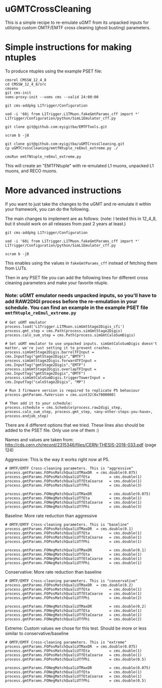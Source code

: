 # uGMTCrossCleaning

This is a simple recipe to re-emulate uGMT from its unpacked inputs for utilizing custom OMTF/EMTF cross cleaning (ghost busting) parameters.

# Simple instructions for making ntuples

To produce ntuples using the example PSET file:

```
cmsrel CMSSW_12_4_8
cd CMSSW_12_4_8/src
cmsenv
git cms-init
voms-proxy-init --voms cms --valid 24:00:00

git cms-addpkg L1Trigger/Configuration

sed -i '60i from L1Trigger.L1TMuon.fakeGmtParams_cff import *' L1Trigger/Configuration/python/SimL1Emulator_cff.py

git clone git@github.com:eyigitba/EMTFTools.git

scram b -j8

git clone git@github.com:eyigitba/uGMTCrossCleaning.git
cp uGMTCrossCleaning/emtfNtuple_reEmul_extreme.py ./

cmsRun emtfNtuple_reEmul_extreme.py

```

This will create an "EMTFNtuple" with re-emulated L1 muons, unpacked L1 muons, and RECO muons.


# More advanced instructions

If you want to just take the changes to the uGMT and re-emulate it within your framework, you can do the following.

The main changes to implement are as follows:
(note: I tested this in 12_4_8, but it should work on all releases from past 2 years at least.)

```
git cms-addpkg L1Trigger/Configuration

sed -i '60i from L1Trigger.L1TMuon.fakeGmtParams_cff import *' L1Trigger/Configuration/python/SimL1Emulator_cff.py

scram b -j8

```


This enables using the values in `fakeGmtParams_cff` instead of fetching them from LUTs.

Then in any PSET file you can add the following lines for different cross cleaning parameters and make your favorite ntuple.

### Note: uGMT emulator needs unpacked inputs, so you'll have to add RAW2DIGI process before the re-emulation in your schedule. You can find an example in the example PSET file `emtfNtuple_reEmul_extreme.py`


```
# Get uGMT emulator
process.load('L1Trigger.L1TMuon.simGmtStage2Digis_cfi')
process.gmt_step = cms.Path(process.simGmtStage2Digis)
process.calo_sum_step = cms.Path(process.simGmtCaloSumDigis)

# Set uGMT emulator to use unpacked inputs. simGmtCaloSumDigis doesn't matter, we're just setting it to prevent crashes.
process.simGmtStage2Digis.barrelTFInput = cms.InputTag("gmtStage2Digis","BMTF")
process.simGmtStage2Digis.forwardTFInput = cms.InputTag("gmtStage2Digis","EMTF")
process.simGmtStage2Digis.overlapTFInput = cms.InputTag("gmtStage2Digis","OMTF")
process.simGmtCaloSumDigis.triggerTowerInput = cms.InputTag("caloStage2Digis", "MP")

# Run 3 firmware version is required to replicate P5 behaviour
process.gmtParams.fwVersion = cms.uint32(0x7000000)

# Then add it to your schedule:
process.schedule = cms.Schedule(process.raw2digi_step, process.calo_sum_step, process.gmt_step, <any-other-steps-you-have>, process.endjob_step)
```

There are 4 different options that we tried. These lines also should be added to the PSET file. Only use one of them :)

Names and values are taken from: http://cds.cern.ch/record/2315346/files/CERN-THESIS-2018-033.pdf (page 124)

Aggressive: This is the way it works right now at P5. 
```
# OMTF/EMTF Cross-cleaning parameters. This is "aggressive"
process.gmtParams.FOPosMatchQualLUTMaxDR  = cms.double(0.075)
process.gmtParams.FOPosMatchQualLUTfEta         = cms.double(1)
process.gmtParams.FOPosMatchQualLUTfEtaCoarse   = cms.double(1)
process.gmtParams.FOPosMatchQualLUTfPhi         = cms.double(3)

process.gmtParams.FONegMatchQualLUTMaxDR        = cms.double(0.075)
process.gmtParams.FONegMatchQualLUTfEta         = cms.double(1)
process.gmtParams.FONegMatchQualLUTfEtaCoarse   = cms.double(1)
process.gmtParams.FONegMatchQualLUTfPhi         = cms.double(3)
```

Baseline: More rate reduction than aggressive
```
# OMTF/EMTF Cross-cleaning parameters. This is "baseline"
process.gmtParams.FOPosMatchQualLUTMaxDR  = cms.double(0.1)
process.gmtParams.FOPosMatchQualLUTfEta         = cms.double(1)
process.gmtParams.FOPosMatchQualLUTfEtaCoarse   = cms.double(1)
process.gmtParams.FOPosMatchQualLUTfPhi         = cms.double(1)

process.gmtParams.FONegMatchQualLUTMaxDR        = cms.double(0.1)
process.gmtParams.FONegMatchQualLUTfEta         = cms.double(1)
process.gmtParams.FONegMatchQualLUTfEtaCoarse   = cms.double(1)
process.gmtParams.FONegMatchQualLUTfPhi         = cms.double(1)
```

Conservative: More rate reduction than baseline
```
# OMTF/EMTF Cross-cleaning parameters. This is "conservative"
process.gmtParams.FOPosMatchQualLUTMaxDR  = cms.double(0.2)
process.gmtParams.FOPosMatchQualLUTfEta         = cms.double(1)
process.gmtParams.FOPosMatchQualLUTfEtaCoarse   = cms.double(1)
process.gmtParams.FOPosMatchQualLUTfPhi         = cms.double(2)

process.gmtParams.FONegMatchQualLUTMaxDR        = cms.double(0.2)
process.gmtParams.FONegMatchQualLUTfEta         = cms.double(1)
process.gmtParams.FONegMatchQualLUTfEtaCoarse   = cms.double(1)
process.gmtParams.FONegMatchQualLUTfPhi         = cms.double(2)
```

Extreme: Custom values we chose for this test. Should be more or less similar to conservative/baseline
```
# OMTF/EMTF Cross-cleaning parameters. This is "extreme"
process.gmtParams.FOPosMatchQualLUTMaxDR  = cms.double(0.075)
process.gmtParams.FOPosMatchQualLUTfEta         = cms.double(1)
process.gmtParams.FOPosMatchQualLUTfEtaCoarse   = cms.double(1)
process.gmtParams.FOPosMatchQualLUTfPhi         = cms.double(0.5)

process.gmtParams.FONegMatchQualLUTMaxDR        = cms.double(0.075)
process.gmtParams.FONegMatchQualLUTfEta         = cms.double(1)
process.gmtParams.FONegMatchQualLUTfEtaCoarse   = cms.double(1)
process.gmtParams.FONegMatchQualLUTfPhi         = cms.double(0.5)
```


